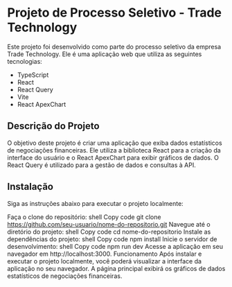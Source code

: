 
# Projeto de Processo Seletivo - Trade Technology
Este projeto foi desenvolvido como parte do processo seletivo da empresa Trade Technology. Ele é uma aplicação web que utiliza as seguintes tecnologias:

- TypeScript
- React
- React Query
- Vite
- React ApexChart
## Descrição do Projeto
O objetivo deste projeto é criar uma aplicação que exiba dados estatísticos de negociações financeiras. Ele utiliza a biblioteca React para a criação da interface do usuário e o React ApexChart para exibir gráficos de dados. O React Query é utilizado para a gestão de dados e consultas à API.

## Instalação
Siga as instruções abaixo para executar o projeto localmente:

Faça o clone do repositório:
shell
Copy code
git clone https://github.com/seu-usuario/nome-do-repositorio.git
Navegue até o diretório do projeto:
shell
Copy code
cd nome-do-repositorio
Instale as dependências do projeto:
shell
Copy code
npm install
Inicie o servidor de desenvolvimento:
shell
Copy code
npm run dev
Acesse a aplicação em seu navegador em http://localhost:3000.
Funcionamento
Após instalar e executar o projeto localmente, você poderá visualizar a interface da aplicação no seu navegador. A página principal exibirá os gráficos de dados estatísticos de negociações financeiras.

